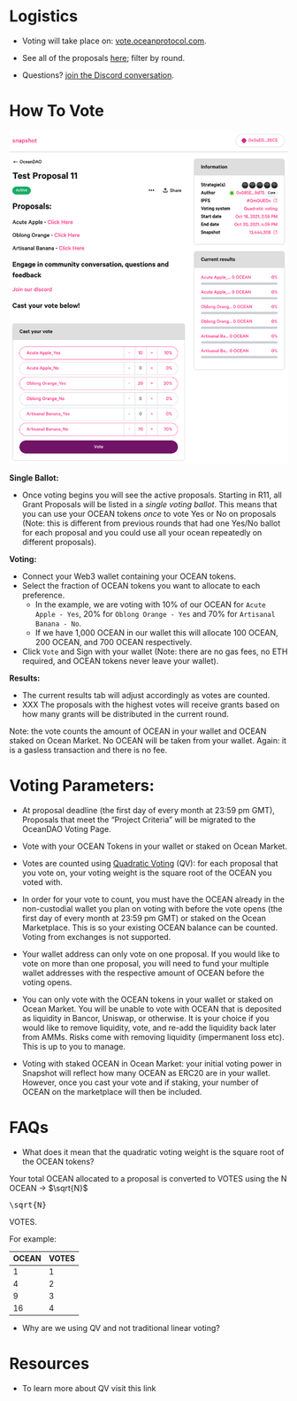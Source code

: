 # Logistics

- Voting will take place on: [vote.oceanprotocol.com](https://vote.oceanprotocol.com/).

- See all of the proposals [here](https://port.oceanprotocol.com/c/oceandao/56); filter by round.

- Questions? [join the Discord conversation](https://discord.com/channels/612953348487905282/776848812534398986).

# How To Vote

![](https://github.com/dcrapis/oceandao-wiki-files/blob/main/voting-oceandao.png)

**Single Ballot:**
- Once voting begins you will see the active proposals. Starting in R11, all Grant Proposals will be listed in a *single voting ballot*. This means that you can use your OCEAN tokens *once* to vote Yes or No on proposals (Note: this is different from previous rounds that had one Yes/No ballot for each proposal and you could use all your ocean repeatedly on different proposals).

**Voting:**
- Connect your Web3 wallet containing your OCEAN tokens.
- Select the fraction of OCEAN tokens you want to allocate to each preference. 
	- In the example, we are voting with 10% of our OCEAN for `Acute Apple - Yes`, 20% for `Oblong Orange - Yes` and 70% for `Artisanal Banana - No`.
	- If we have 1,000 OCEAN in our wallet this will allocate 100 OCEAN, 200 OCEAN, and 700 OCEAN respectively.
- Click `Vote` and Sign with your wallet (Note: there are no gas fees, no ETH required, and OCEAN tokens never leave your wallet).

**Results:**
- The current results tab will adjust accordingly as votes are counted.
- XXX The proposals with the highest votes will receive grants based on how many grants will be distributed in the current round. 

Note: the vote counts the amount of OCEAN in your wallet and OCEAN staked on Ocean Market. No OCEAN will be taken from your wallet. Again: it is a gasless transaction and there is no fee.

# Voting Parameters:

- At proposal deadline (the first day of every month at 23:59 pm GMT), Proposals that meet the “Project Criteria” will be migrated to the OceanDAO Voting Page.

- Vote with your OCEAN Tokens in your wallet or staked on Ocean Market.

- Votes are counted using [Quadratic Voting](https://en.wikipedia.org/wiki/Quadratic_voting) (QV): for each proposal that you vote on, your voting weight is the square root of the OCEAN you voted with.

- In order for your vote to count, you must have the OCEAN already in the non-custodial wallet you plan on voting with before the vote opens (the first day of every month at 23:59 pm GMT) or staked on the Ocean Marketplace. This is so your existing OCEAN balance can be counted. Voting from exchanges is not supported.

- Your wallet address can only vote on one proposal. If you would like to vote on more than one proposal, you will need to fund your multiple wallet addresses with the respective amount of OCEAN before the voting opens.

- You can only vote with the OCEAN tokens in your wallet or staked on Ocean Market. You will be unable to vote with OCEAN that is deposited as liquidity in Bancor, Uniswap, or otherwise. It is your choice if you would like to remove liquidity, vote, and re-add the liquidity back later from AMMs. Risks come with removing liquidity (impermanent loss etc). This is up to you to manage.

- Voting with staked OCEAN in Ocean Market: your initial voting power in Snapshot will reflect how many OCEAN as ERC20 are in your wallet. However, once you cast your vote and if staking, your number of OCEAN on the marketplace will then be included.

# FAQs

- What does it mean that the quadratic voting weight is the square root of the OCEAN tokens?

Your total OCEAN allocated to a proposal is converted to VOTES using the N OCEAN -> $\sqrt{N}$ <pre xml:lang="latex">\sqrt{N}</pre> VOTES.

For example:

| OCEAN      | VOTES |
| ---------- | ---------- |
| 1      | 1       |
| 4   | 2        |
| 9   | 3        |
| 16   | 4        |
- Why are we using QV and not traditional linear voting?

# Resources

- To learn more about QV visit this link